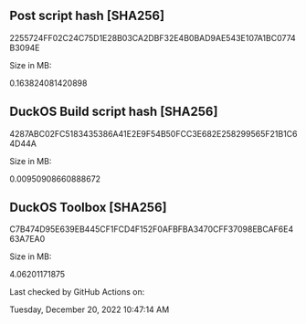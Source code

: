 ## **Post script hash [SHA256]**































2255724FF02C24C75D1E28B03CA2DBF32E4B0BAD9AE543E107A1BC0774B3094E































Size in MB:































0.163824081420898















































## **DuckOS Build script hash [SHA256]**















4287ABC02FC5183435386A41E2E9F54B50FCC3E682E258299565F21B1C64D44A























Size in MB:







0.00950908660888672











## **DuckOS Toolbox [SHA256]**



C7B474D95E639EB445CF1FCD4F152F0AFBFBA3470CFF37098EBCAF6E463A7EA0





Size in MB:

4.06201171875



Last checked by GitHub Actions on:

Tuesday, December 20, 2022 10:47:14 AM

